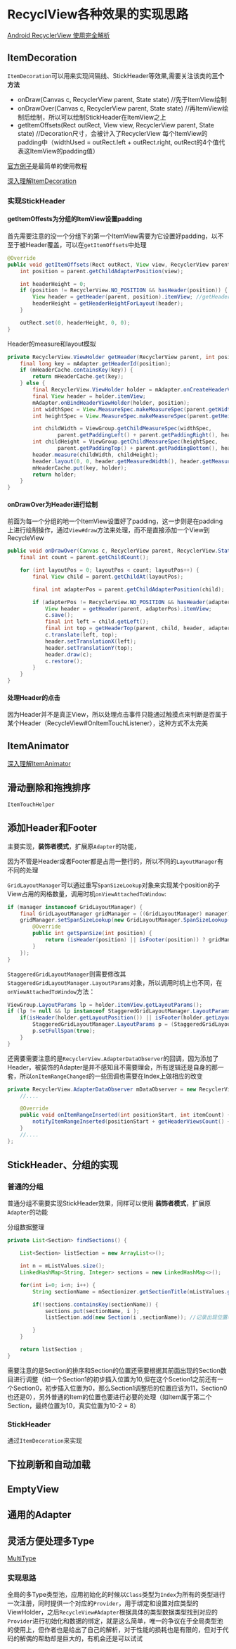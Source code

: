 # RecyclView各种效果的实现思路

[Android RecyclerView 使用完全解析](http://blog.csdn.net/lmj623565791/article/details/45059587)

## ItemDecoration

`ItemDecoration`可以用来实现间隔线、StickHeader等效果,需要关注该类的**三个方法**

- onDraw(Canvas c, RecyclerView parent, State state) //先于ItemView绘制
- onDrawOver(Canvas c, RecyclerView parent, State state) //再ItemView绘制后绘制，所以可以绘制StickHeader在ItemView之上
- getItemOffsets(Rect outRect, View view, RecyclerView parent, State state) //Decoration尺寸，会被计入了RecyclerView 每个ItemView的padding中（widthUsed = outRect.left + outRect.right, outRect的4个值代表这ItemView的padding值）

[官方例子](https://android.googlesource.com/platform/development/+/master/samples/Support7Demos/src/com/example/android/supportv7/widget/decorator/DividerItemDecoration.java#101)是最简单的使用教程

[深入理解ItemDecoration](http://blog.piasy.com/2016/03/26/Insight-Android-RecyclerView-ItemDecoration/)

### 实现StickHeader

#### getItemOffests为分组的ItemView设置padding

首先需要注意的没一个分组下的第一个ItemView需要为它设置好padding，以不至于被Header覆盖，可以在`getItemOffsets`中处理

```java
@Override
public void getItemOffsets(Rect outRect, View view, RecyclerView parent, RecyclerView.State state) {
    int position = parent.getChildAdapterPosition(view);

    int headerHeight = 0;
    if (position != RecyclerView.NO_POSITION && hasHeader(position)) { //hasHeader用来判断当前位置和上一个位置之间的HeaderId是否一致，则可以知道是否需要Header
        View header = getHeader(parent, position).itemView; //getHeader用来获取Header View，由于我们没有真正添加到RecycleView中，我们需要为它做测量操作
        headerHeight = getHeaderHeightForLayout(header);
    }

    outRect.set(0, headerHeight, 0, 0);
}
```

Header的measure和layout模拟

```java
private RecyclerView.ViewHolder getHeader(RecyclerView parent, int position) {
    final long key = mAdapter.getHeaderId(position);
    if (mHeaderCache.containsKey(key)) {
        return mHeaderCache.get(key);
    } else {
        final RecyclerView.ViewHolder holder = mAdapter.onCreateHeaderViewHolder(parent);
        final View header = holder.itemView;
        mAdapter.onBindHeaderViewHolder(holder, position);
        int widthSpec = View.MeasureSpec.makeMeasureSpec(parent.getWidth(), View.MeasureSpec.EXACTLY);
        int heightSpec = View.MeasureSpec.makeMeasureSpec(parent.getHeight(), View.MeasureSpec.UNSPECIFIED);

        int childWidth = ViewGroup.getChildMeasureSpec(widthSpec,
                parent.getPaddingLeft() + parent.getPaddingRight(), header.getLayoutParams().width);
        int childHeight = ViewGroup.getChildMeasureSpec(heightSpec,
                parent.getPaddingTop() + parent.getPaddingBottom(), header.getLayoutParams().height);
        header.measure(childWidth, childHeight);
        header.layout(0, 0, header.getMeasuredWidth(), header.getMeasuredHeight());
        mHeaderCache.put(key, holder);
        return holder;
    }
}
```

#### onDrawOver为Header进行绘制

前面为每一个分组的地一个ItemView设置好了padding，这一步则是在padding上进行绘制操作，通过`View#draw`方法来处理，而不是直接添加一个View到RecycleView

```java
public void onDrawOver(Canvas c, RecyclerView parent, RecyclerView.State state) {
    final int count = parent.getChildCount();

    for (int layoutPos = 0; layoutPos < count; layoutPos++) {
        final View child = parent.getChildAt(layoutPos);

        final int adapterPos = parent.getChildAdapterPosition(child);

        if (adapterPos != RecyclerView.NO_POSITION && hasHeader(adapterPos)) {
            View header = getHeader(parent, adapterPos).itemView;
            c.save();
            final int left = child.getLeft();
            final int top = getHeaderTop(parent, child, header, adapterPos, layoutPos); //需要为第一个View的Header进行偏移量的调整
            c.translate(left, top);
            header.setTranslationX(left);
            header.setTranslationY(top);
            header.draw(c);
            c.restore();
        }
    }
}
```

#### 处理Header的点击

因为Header并不是真正View，所以处理点击事件只能通过触摸点来判断是否属于某个Header（RecycleView#OnItemTouchListener），这种方式不太完美

## ItemAnimator

[深入理解ItemAnimator](http://blog.piasy.com/2016/04/04/Insight-Android-RecyclerView-ItemAnimator/)

## 滑动删除和拖拽排序

`ItemTouchHelper`

## 添加Header和Footer

主要实现，**装饰者模式**，扩展原`Adapter`的功能，

因为不管是Header或者Footer都是占用一整行的，所以不同的`LayoutManager`有不同的处理

`GridLayoutManager`可以通过重写`SpanSizeLookup`对象来实现某个position的子View占用的网格数量，调用时机`onViewAttachedToWindow`:

```java
if (manager instanceof GridLayoutManager) {
    final GridLayoutManager gridManager = ((GridLayoutManager) manager);
    gridManager.setSpanSizeLookup(new GridLayoutManager.SpanSizeLookup() {
        @Override
        public int getSpanSize(int position) {
            return (isHeader(position) || isFooter(position)) ? gridManager.getSpanCount() : 1;
        }
    });
}
```

`StaggeredGridLayoutManager`则需要修改其`StaggeredGridLayoutManager.LayoutParams`对象，所以调用时机上也不同，在`onViewAttachedToWindow`方法：

```java
ViewGroup.LayoutParams lp = holder.itemView.getLayoutParams();
if (lp != null && lp instanceof StaggeredGridLayoutManager.LayoutParams) {
    if(isHeader(holder.getLayoutPosition()) || isFooter(holder.getLayoutPosition())) {
        StaggeredGridLayoutManager.LayoutParams p = (StaggeredGridLayoutManager.LayoutParams) lp;
        p.setFullSpan(true);
    }
}
```

还需要需要注意的是`RecyclerView.AdapterDataObserver`的回调，因为添加了Header，被装饰的Adapter是并不感知且不需要理会，所有逻辑还是自身的那一套，所以`onItemRangeChanged`的一些回调也需要在Index上做相应的改变

```java
private RecyclerView.AdapterDataObserver mDataObserver = new RecyclerView.AdapterDataObserver() {
    //....

    @Override
    public void onItemRangeInserted(int positionStart, int itemCount) {
        notifyItemRangeInserted(positionStart + getHeaderViewsCount() + 1, itemCount);
    }
    //....
};
```

## StickHeader、分组的实现

### 普通的分组

普通分组不需要实现StickHeader效果，同样可以使用 **装饰者模式**，扩展原`Adapter`的功能

分组数据整理

```java
private List<Section> findSections() {

    List<Section> listSection = new ArrayList<>();

    int n = mListValues.size();
    LinkedHashMap<String, Integer> sections = new LinkedHashMap<>();

    for(int i=0; i<n; i++) {
        String sectionName = mSectionizer.getSectionTitle(mListValues.get(i));  //Sectionizer从外部注入，实现解偶

        if(!sections.containsKey(sectionName)) {
            sections.put(sectionName, i );
            listSection.add(new Section(i ,sectionName)); //记录出现位置和标题，后续还需要根据位置进行排序

        }
    }

    return listSection ;
}
```

需要注意的是Section的排序和Section的位置还需要根据其前面出现的Section数目进行调整（如一个Section1的初步插入位置为10,但在这个Scetion1之前还有一个Section0，初步插入位置为0，那么Section1调整后的位置应该为11，Section0也还是0），另外普通的Item的位置也要进行必要的处理（如Item属于第二个Section，最终位置为10，真实位置为10-2 = 8）

### StickHeader

通过`ItemDecoration`来实现

## 下拉刷新和自动加载

## EmptyView

## 通用的Adapter

## 灵活方便处理多Type

[MultiType](https://github.com/drakeet/MultiType)

### 实现思路

全局的多Type类型池，应用初始化的时候以`Class`类型为`Index`为所有的类型进行一次注册，同时提供一个对应的`Provider`，用于绑定和设置对应类型的ViewHolder，之后`RecycleView#Adapter`根据具体的类型数据类型找到对应的`Provider`进行初始化和数据的绑定，就是这么简单，唯一的争议在于全局类型池的使用上，但作者也是给出了自己的解析，对于性能的损耗也是有限的，但对于代码的解偶的帮助却是巨大的，有机会还是可以试试
